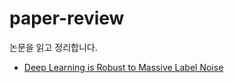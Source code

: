# paper-review
논문을 읽고 정리합니다.

- [Deep Learning is Robust to Massive Label Noise](https://github.com/jsj267/paper-review/blob/master/Deep%20Learning%20is%20Robust%20to%20Massive%20Label%20Noise.md)
